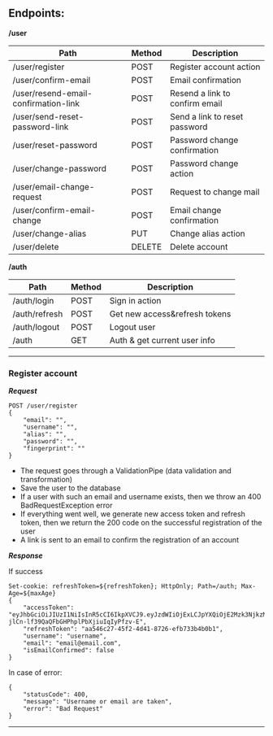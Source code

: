 ## Endpoints:

**/user**

Path | Method | Description
---|---|---
/user/register | POST | Register account action
/user/confirm-email | POST | Email confirmation
/user/resend-email-confirmation-link | POST | Resend a link to confirm email
/user/send-reset-password-link | POST | Send a link to reset password
/user/reset-password | POST | Password change confirmation
/user/change-password | POST | Password change action
/user/email-change-request | POST | Request to change mail
/user/confirm-email-change | POST | Email change confirmation
/user/change-alias | PUT | Change alias action
/user/delete | DELETE | Delete account


**/auth**

Path | Method | Description
---|---|---
/auth/login | POST | Sign in action
/auth/refresh | POST | Get new access&refresh tokens
/auth/logout | POST | Logout user
/auth | GET | Auth & get current user info

---

### Register account

***Request***
```
POST /user/register
{
    "email": "",
    "username": "",
    "alias": "",
    "password": "",
    "fingerprint": ""
}
```
- The request goes through a ValidationPipe (data validation and transformation)
- Save the user to the database
- If a user with such an email and username exists, then we throw an 400 BadRequestException error
- If everything went well, we generate new access token and refresh token, then we return the 200 code on the successful registration of the user
- A link is sent to an email to confirm the registration of an account

***Response***

If success
```
Set-cookie: refreshToken=${refreshToken}; HttpOnly; Path=/auth; Max-Age=${maxAge}
{
    "accessToken": "eyJhbGciOiJIUzI1NiIsInR5cCI6IkpXVCJ9.eyJzdWIiOjExLCJpYXQiOjE2Mzk3NjkzMzIsImV4cCI6MTYzOTc3MTEzMn0.WFVEN4-jlCn-lf39QaQFbGHPhplPbXjiuIqIyPfzv-E",
    "refreshToken": "aa546c27-45f2-4d41-8726-efb733b4b0b1",
    "username": "username",
    "email": "email@email.com",
    "isEmailConfirmed": false
}
```

In case of error:
```
{
    "statusCode": 400,
    "message": "Username or email are taken",
    "error": "Bad Request"
}
```

---

[comment]: <> (```)

[comment]: <> (POST /auth/login)

[comment]: <> ({)

[comment]: <> (    "username": "",)

[comment]: <> (    "password": "",)

[comment]: <> (    "fingerprint": "")

[comment]: <> (})

[comment]: <> (```)

[comment]: <> (```)

[comment]: <> (POST /auth/refresh ## with refresh tokens in cookies or in the body)

[comment]: <> ({)

[comment]: <> (    "fingerprint": "")

[comment]: <> (})

[comment]: <> (```)

[comment]: <> (```)

[comment]: <> (POST /auth/logout ## with refreshToken in cookies or in the body)

[comment]: <> (```)

[comment]: <> (```)

[comment]: <> (GET /auth ## with Bearer token in the Headers)

[comment]: <> (```)

